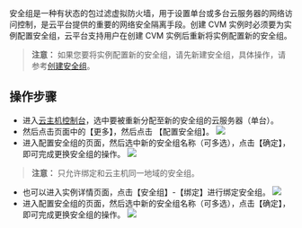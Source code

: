 
安全组是一种有状态的包过滤虚拟防火墙，用于设置单台或多台云服务器的网络访问控制，是云平台提供的重要的网络安全隔离手段。创建 CVM 实例时必须要为实例配置安全组，云平台支持用户在创建 CVM 实例后重新将实例配置新的安全组。


>**注意：**
>如果您要将实例配置新的安全组，请先新建安全组，具体操作，请参考[创建安全组](https://tce.fsphere.cn/document/product/213/12450)。


## 操作步骤


- 进入[云主机控制台](https://console.tce.fsphere.cn/cvm/index)，选中要被重新分配至新的安全组的云服务器（单台）。
- 然后点击页面中的【更多】，然后点击 【配置安全组】。
![](http://imgcache.tcecqpoc.fsphere.cn/image/main.qcloudimg.com/raw/5460ce2cab8974cd8674007d56d75ce8.png)
- 进入配置安全组的页面，然后选中新的安全组名称（可多选），点击【确定】，即可完成更换安全组的操作。
![](http://imgcache.tcecqpoc.fsphere.cn/image/main.qcloudimg.com/raw/5bdfd37fd63dff631e8c0e7f0ce79648.png)
>**注意：**
>只允许绑定和云主机同一地域的安全组。


- 也可以进入实例详情页面，点击【安全组】-【绑定】进行绑定安全组。
![](http://imgcache.tcecqpoc.fsphere.cn/image/main.qcloudimg.com/raw/3e0c72f268426877fa2032877fc1a8f5.png)
- 进入配置安全组的页面，然后选中新的安全组名称（可多选），点击【确定】，即可完成更换安全组的操作。
![](http://imgcache.tcecqpoc.fsphere.cn/image/main.qcloudimg.com/raw/84424695fe7e438892633297c8082744.png)
